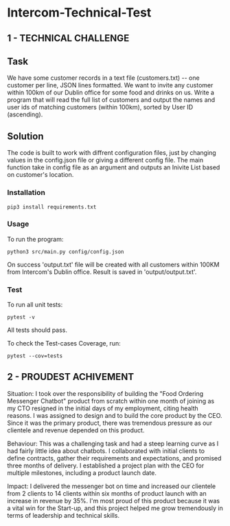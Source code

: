 # Intercom-Technical-Test

## 1 - TECHNICAL CHALLENGE

## Task

We have some customer records in a text file (customers.txt) -- one customer per line, JSON lines formatted. We want to invite any customer within 100km of our Dublin office for some food and drinks on us. Write a program that will read the full list of customers and output the names and user ids of matching customers (within 100km), sorted by User ID (ascending).

## Solution

The code is built to work with diffrent configuration files, just by changing values in the config.json file or giving a different config file.
The main function take in config file as an argument and outputs an Inivite List based on customer's location.

### Installation

```
pip3 install requirements.txt
```

### Usage

To run the program:

```
python3 src/main.py config/config.json
```

On success 'output.txt' file will be created with all customers within 100KM from Intercom's Dublin office. Result is saved in 'output/output.txt'.

### Test

To run all unit tests:

```
pytest -v 
```

All tests should pass.

To check the Test-cases Coverage, run:

```
pytest --cov=tests 
```

## 2 - PROUDEST ACHIVEMENT

Situation: I took over the responsibility of building the "Food Ordering Messenger Chatbot" product from scratch within one month of joining as my CTO resigned in the initial days of my employment, citing health reasons. I was assigned to design and to build the core product by the CEO. Since it was the primary product, there was tremendous pressure as our clientele and revenue depended on this product.

Behaviour: This was a challenging task and had a steep learning curve as I had fairly little idea about chatbots. I collaborated with initial clients to define contracts, gather their requirements and expectations, and promised three months of delivery.  I established a project plan with the CEO for multiple milestones, including a product launch date.

Impact: I delivered the messenger bot on time and increased our clientele from 2 clients to 14 clients within six months of product launch with an increase in revenue by 35%.
I'm most proud of this product because it was a vital win for the Start-up, and this project helped me grow tremendously in terms of leadership and technical skills.
